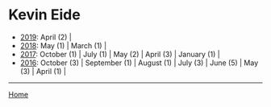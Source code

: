 # Kevin Eide

  * [2019](./kevin-eide-2019.md): 
      April (2) | 
  * [2018](./kevin-eide-2018.md): 
      May (1) | 
      March (1) | 
  * [2017](./kevin-eide-2017.md): 
      October (1) | 
      July (1) | 
      May (2) | 
      April (3) | 
      January (1) | 
  * [2016](./kevin-eide-2016.md): 
      October (3) | 
      September (1) | 
      August (1) | 
      July (3) | 
      June (5) | 
      May (3) | 
      April (1) | 

----

[Home](../)
